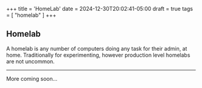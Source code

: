+++
title = 'HomeLab'
date = 2024-12-30T20:02:41-05:00
draft = true
tags = [ "homelab" ]
+++

## Homelab

A homelab is any number of computers doing any task for their admin, at home. Traditionally for experimenting, however production level homelabs are not uncommon.

---

More coming soon...